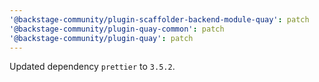 ```yaml
---
'@backstage-community/plugin-scaffolder-backend-module-quay': patch
'@backstage-community/plugin-quay-common': patch
'@backstage-community/plugin-quay': patch
---
```


Updated dependency `prettier` to `3.5.2`.
